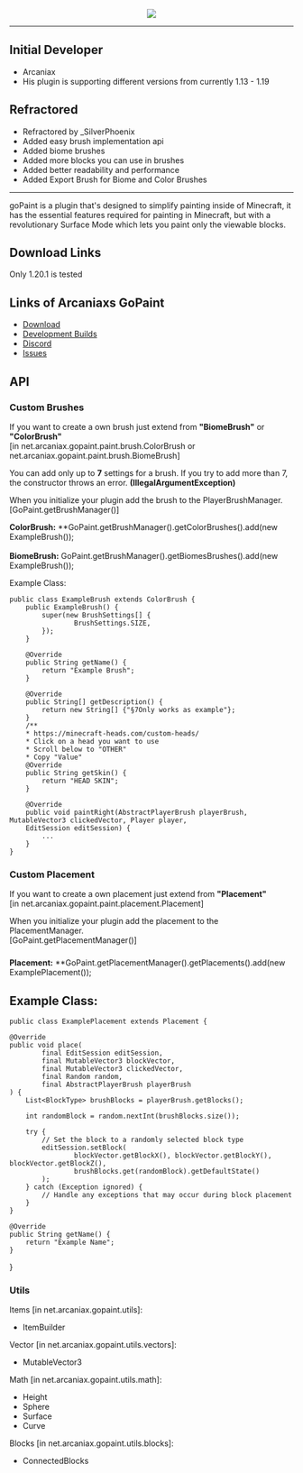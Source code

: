 <p align="center">
    <img src="https://i.imgur.com/ulEwPm9.jpg">
</p>

---

## Initial Developer
* Arcaniax
* His plugin is supporting different versions from currently 1.13 - 1.19

## Refractored
* Refractored by _SilverPhoenix
* Added easy brush implementation api
* Added biome brushes
* Added more blocks you can use in brushes
* Added better readability and performance
* Added Export Brush for Biome and Color Brushes
---

goPaint is a plugin that's designed to simplify painting inside of Minecraft,
it has the essential features required for painting in Minecraft,
but with a revolutionary Surface Mode which lets you paint only the viewable blocks.

## Download Links
Only 1.20.1 is tested

## Links of Arcaniaxs GoPaint

* [Download](https://www.spigotmc.org/resources/gopaint.27717/)
* [Development Builds](https://ci.athion.net/job/goPaint-1.14+/)
* [Discord](https://discord.gg/jpRVrjd)
* [Issues](https://github.com/Brennian/goPaint_1.14/issues)

## API


### Custom Brushes
If you want to create a own brush just extend from **"BiomeBrush"** or **"ColorBrush"**\
[in net.arcaniax.gopaint.paint.brush.ColorBrush or net.arcaniax.gopaint.paint.brush.BiomeBrush]

You can add only up to **7** settings for a brush.
If you try to add more than 7, the constructor throws an error. **(IllegalArgumentException)**

When you initialize your plugin add the brush to the PlayerBrushManager.\
[GoPaint.getBrushManager()]


**ColorBrush:** **GoPaint.getBrushManager().getColorBrushes().add(new ExampleBrush());
<br><br>
**BiomeBrush:** GoPaint.getBrushManager().getBiomesBrushes().add(new ExampleBrush());

Example Class:

    public class ExampleBrush extends ColorBrush {
        public ExampleBrush() {
            super(new BrushSettings[] {
                    BrushSettings.SIZE,
            });
        }

        @Override
        public String getName() {
            return "Example Brush";
        }

        @Override
        public String[] getDescription() {
            return new String[] {"§7Only works as example"};
        }
        /**
        * https://minecraft-heads.com/custom-heads/
        * Click on a head you want to use
        * Scroll below to "OTHER"
        * Copy "Value"
        @Override
        public String getSkin() {
            return "HEAD SKIN";
        }

        @Override
        public void paintRight(AbstractPlayerBrush playerBrush, MutableVector3 clickedVector, Player player,
        EditSession editSession) {
            ...
        }
    }

### Custom Placement
If you want to create a own placement just extend from **"Placement"**\
[in net.arcaniax.gopaint.paint.placement.Placement]

When you initialize your plugin add the placement to the PlacementManager.\
[GoPaint.getPlacementManager()]

### 
**Placement:** **GoPaint.getPlacementManager().getPlacements().add(new ExamplePlacement());

## Example Class:

    public class ExamplePlacement extends Placement {

    @Override
    public void place(
            final EditSession editSession,
            final MutableVector3 blockVector,
            final MutableVector3 clickedVector,
            final Random random,
            final AbstractPlayerBrush playerBrush
    ) {
        List<BlockType> brushBlocks = playerBrush.getBlocks();

        int randomBlock = random.nextInt(brushBlocks.size());

        try {
            // Set the block to a randomly selected block type
            editSession.setBlock(
                    blockVector.getBlockX(), blockVector.getBlockY(), blockVector.getBlockZ(),
                    brushBlocks.get(randomBlock).getDefaultState()
            );
        } catch (Exception ignored) {
            // Handle any exceptions that may occur during block placement
        }
    }

    @Override
    public String getName() {
        return "Example Name";
    }

}


### Utils

Items [in net.arcaniax.gopaint.utils]:
- ItemBuilder

Vector [in net.arcaniax.gopaint.utils.vectors]:
- MutableVector3

Math [in net.arcaniax.gopaint.utils.math]:
- Height
- Sphere
- Surface
- Curve

Blocks [in net.arcaniax.gopaint.utils.blocks]:
- ConnectedBlocks
    



